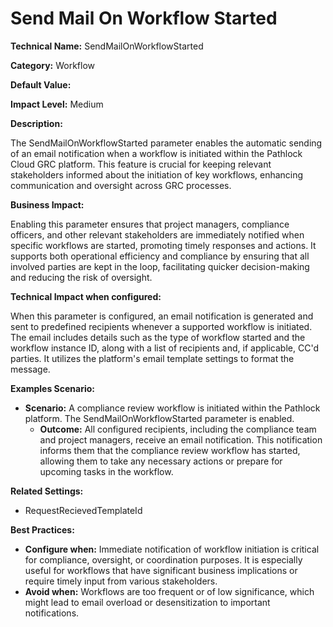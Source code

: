 # Send Mail On Workflow Started

**Technical Name:** SendMailOnWorkflowStarted

**Category:** Workflow

**Default Value:** 

**Impact Level:** Medium

**Description:**

The SendMailOnWorkflowStarted parameter enables the automatic sending of an email notification when a workflow is initiated within the Pathlock Cloud GRC platform. This feature is crucial for keeping relevant stakeholders informed about the initiation of key workflows, enhancing communication and oversight across GRC processes.

**Business Impact:**

Enabling this parameter ensures that project managers, compliance officers, and other relevant stakeholders are immediately notified when specific workflows are started, promoting timely responses and actions. It supports both operational efficiency and compliance by ensuring that all involved parties are kept in the loop, facilitating quicker decision-making and reducing the risk of oversight.

**Technical Impact when configured:**

When this parameter is configured, an email notification is generated and sent to predefined recipients whenever a supported workflow is initiated. The email includes details such as the type of workflow started and the workflow instance ID, along with a list of recipients and, if applicable, CC'd parties. It utilizes the platform's email template settings to format the message.

**Examples Scenario:**

- **Scenario:** A compliance review workflow is initiated within the Pathlock platform. The SendMailOnWorkflowStarted parameter is enabled.
  - **Outcome:** All configured recipients, including the compliance team and project managers, receive an email notification. This notification informs them that the compliance review workflow has started, allowing them to take any necessary actions or prepare for upcoming tasks in the workflow.

**Related Settings:**

- RequestRecievedTemplateId

**Best Practices:** 

- **Configure when:** Immediate notification of workflow initiation is critical for compliance, oversight, or coordination purposes. It is especially useful for workflows that have significant business implications or require timely input from various stakeholders.
- **Avoid when:** Workflows are too frequent or of low significance, which might lead to email overload or desensitization to important notifications.